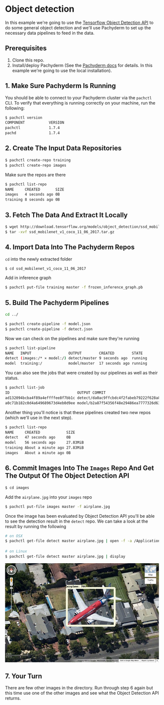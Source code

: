 # Object detection

In this example we're going to use the [Tensorflow Object Detection API](https://github.com/tensorflow/models/tree/master/object_detection) to do some general object detection and we'll use Pachyderm to set up the necessary data pipelines to feed in the data. 

## Prerequisites
1. Clone this repo.
2. Install/deploy Pachyderm (See the [Pachyderm docs](http://docs.pachyderm.io/en/latest/) for details. In this example we're going to use the local installation).

## 1. Make Sure Pachyderm Is Running

You should be able to connect to your Pachyderm cluster via the `pachctl` CLI.  To verify that everything is running correctly on your machine, run the following:

```sh
$ pachctl version
COMPONENT           VERSION
pachctl             1.7.4
pachd               1.7.4
```

## 2. Create The Input Data Repositories

```sh
$ pachctl create-repo training
$ pachctl create-repo images
```
Make sure the repos are there

```sh
$ pachctl list-repo
NAME     CREATED       SIZE
images   4 seconds ago 0B
training 8 seconds ago 0B
```

## 3. Fetch The Data And Extract It Locally

```sh
$ wget http://download.tensorflow.org/models/object_detection/ssd_mobilenet_v1_coco_11_06_2017.tar.gz
$ tar -xvf ssd_mobilenet_v1_coco_11_06_2017.tar.gz
```

## 4. Import Data Into The Pachyderm Repos
`cd` into the newly extracted folder

```sh
$ cd ssd_mobilenet_v1_coco_11_06_2017
```
Add in inference graph  
```sh
$ pachctl put-file training master -f frozen_inference_graph.pb
```

## 5. Build The Pachyderm Pipelines
```sh
cd ../
```

```sh
$ pachctl create-pipeline -f model.json
$ pachctl create-pipeline -f detect.json
```

Now we can check on the pipelines and make sure they're running

```sh
$ pachctl list-pipeline
NAME   INPUT                 OUTPUT        CREATED        STATE
detect (images:/* ⨯ model:/) detect/master 9 seconds ago  running
model  training:/            model/master  17 seconds ago running
```

You can also see the jobs that were created by our pipelines as well as their status.

```sh
$ pachctl list-job
ID                               OUTPUT COMMIT                           STARTED        DURATION  RESTART PROGRESS  DL       UL STATE
ad132094bcba4f89a4effffee8f7bb1c detect/da0ac9ffcbdc4f2fabeb79222f628a8d 9 seconds ago  3 seconds 0       0 + 0 / 0 0B       0B success
a0c71b182c0d4a649689673d4eb0d9ee model/b2a87f54356f48e29486ea7777326d63  18 seconds ago 3 seconds 0       1 + 0 / 1 27.83MiB 0B success
```

Another thing you'll notice is that these pipelines created two new repos (which we'll use in the next step).

```sh
$ pachctl list-repo
NAME     CREATED            SIZE
detect   47 seconds ago     0B
model    56 seconds ago     27.83MiB
training About a minute ago 27.83MiB
images   About a minute ago 0B
```

## 6. Commit Images Into The `Images` Repo And Get The Output Of The Object Detection API

```sh
$ cd images
```
Add the `airplane.jpg` into your `images` repo

```sh
$ pachctl put-file images master -f airplane.jpg
```
Once the image has been evaluated by Object Detection API you'll be able to see the detection result in the `detect` repo. We can take a look at the result by running the following

```sh
# on OSX
$ pachctl get-file detect master airplane.jpg | open -f -a /Applications/Preview.app

# on Linux
$ pachctl get-file detect master airplane.jpg | display
```

![alt text](detected_airplane.jpg)

## 7. Your Turn
There are few other images in the directory. Run through step 6 again but this time use one of the other images and see what the Object Detection API returns.